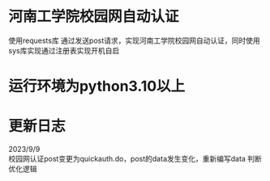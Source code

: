# 河南工学院校园网自动认证
使用requests库
通过发送post请求，实现河南工学院校园网自动认证，同时使用sys库实现通过注册表实现开机自启
# 运行环境为python3.10以上
# 更新日志
2023/9/9  
校园网认证post变更为quickauth.do，post的data发生变化，重新编写data
  判断优化逻辑
